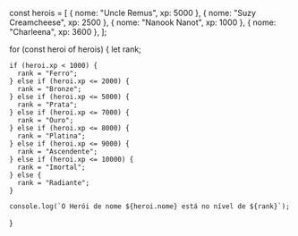 const herois = [
    { nome: "Uncle Remus", xp: 5000 },
    { nome: "Suzy Creamcheese", xp: 2500 },
    { nome: "Nanook Nanot", xp: 1000 },
    { nome: "Charleena", xp: 3600 },
  ];
  
  for (const heroi of herois) {
    let rank;
  
    if (heroi.xp < 1000) {
      rank = "Ferro";
    } else if (heroi.xp <= 2000) {
      rank = "Bronze";
    } else if (heroi.xp <= 5000) {
      rank = "Prata";
    } else if (heroi.xp <= 7000) {
      rank = "Ouro";
    } else if (heroi.xp <= 8000) {
      rank = "Platina";
    } else if (heroi.xp <= 9000) {
      rank = "Ascendente";
    } else if (heroi.xp <= 10000) {
      rank = "Imortal";
    } else {
      rank = "Radiante";
    }
  
    console.log(`O Herói de nome ${heroi.nome} está no nível de ${rank}`);
  }